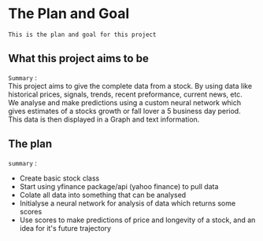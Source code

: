 # The Plan and Goal

`This is the plan and goal for this project`

## What this project aims to be

`Summary` :  
This project aims to give the complete data from a stock.
By using data like historical prices, signals, trends, recent preformance, current news, etc.  
We analyse and make predictions using a custom neural network which gives estimates of a stocks growth or fall lover a 5 business day period.  
This data is then displayed in a Graph and text information.

## The plan

`summary` :

- Create basic stock class
- Start using yfinance package/api (yahoo finance) to pull data
- Colate all data into something that can be analysed
- Initialyse a neural network for analysis of data which returns some scores
- Use scores to make predictions of price and longevity of a stock, and an idea for it's future trajectory
